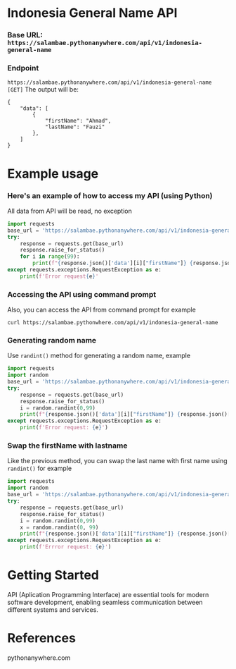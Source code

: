 # Indonesia General Name API

### Base URL: ```https://salambae.pythonanywhere.com/api/v1/indonesia-general-name```

### Endpoint
```https://salambae.pythonanywhere.com/api/v1/indonesia-general-name [GET]```
The output will be:
```
{
    "data": [
        {
            "firstName": "Ahmad",
            "lastName": "Fauzi"
        },
    ]
}
```

# Example usage
### Here's an example of how to access my API (using Python)
All data from API will be read, no exception
```Python
import requests
base_url = 'https://salambae.pythonanywhere.com/api/v1/indonesia-general-name'
try:
    response = requests.get(base_url)
    response.raise_for_status()
    for i in range(99):
        print(f"{response.json()['data'][i]["firstName"]} {response.json()['data'][i]["lastName"]}")
except requests.exceptions.RequestException as e:
    print(f'Error request{e}'
```

### Accessing the API using command prompt
Also, you can access the API from command prompt for example
```Prompt
curl https://salambae.pythonwhere.com/api/v1/indonesia-general-name
```

### Generating random name
Use ```randint()``` method for generating a random name, example
```Python
import requests
import random
base_url = 'https://salambae.pythonanywhere.com/api/v1/indonesia-general-name'
try:
    response = requests.get(base_url)
    response.raise_for_status()
    i = random.randint(0,99)
    print(f"{response.json()['data'][i]["firstName"]} {response.json()['data'][i]["lastName"]}")
except requests.exceptions.RequestException as e:
    print(f'Error request: {e}')
```

### Swap the firstName with lastname
Like the previous method, you can swap the last name with first name using ```randint()``` for example
```Python
import requests
import random
base_url = 'https://salambae.pythonanywhere.com/api/v1/indonesia-general-name'
try:
    response = requests.get(base_url)
    response.raise_for_status()
    i = random.randint(0,99)
    x = random.randint(0, 99)
    print(f"{response.json()['data'][i]["firstName"]} {response.json()['data'][x]["lastName"]}")
except requests.exceptions.RequestException as e:
    print(f'Errror request: {e}')
```

# Getting Started
API (Aplication Programming Interface) are essential tools for modern software development, enabling seamless communication between different systems and services.

# References
pythonanywhere.com
